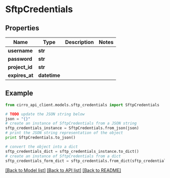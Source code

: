 # SftpCredentials


## Properties

Name | Type | Description | Notes
------------ | ------------- | ------------- | -------------
**username** | **str** |  | 
**password** | **str** |  | 
**project_id** | **str** |  | 
**expires_at** | **datetime** |  | 

## Example

```python
from cirro_api_client.models.sftp_credentials import SftpCredentials

# TODO update the JSON string below
json = "{}"
# create an instance of SftpCredentials from a JSON string
sftp_credentials_instance = SftpCredentials.from_json(json)
# print the JSON string representation of the object
print SftpCredentials.to_json()

# convert the object into a dict
sftp_credentials_dict = sftp_credentials_instance.to_dict()
# create an instance of SftpCredentials from a dict
sftp_credentials_form_dict = sftp_credentials.from_dict(sftp_credentials_dict)
```
[[Back to Model list]](../README.md#documentation-for-models) [[Back to API list]](../README.md#documentation-for-api-endpoints) [[Back to README]](../README.md)



